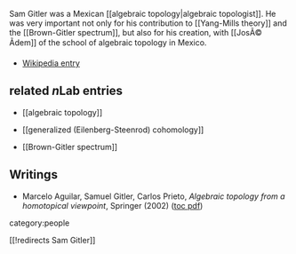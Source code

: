 Sam Gitler was a Mexican [[algebraic topology|algebraic topologist]]. He was very important not only for his contribution to [[Yang-Mills theory]] and the [[Brown-Gitler spectrum]], but also for his creation, with [[JosÃ© Ãdem]] of the school of algebraic topology in Mexico.

* [Wikipedia entry](http://en.wikipedia.org/wiki/Samuel_Gitler_Hammer)

## related $n$Lab entries

* [[algebraic topology]]

* [[generalized (Eilenberg-Steenrod) cohomology]]

* [[Brown-Gitler spectrum]]

## Writings

* Marcelo Aguilar, Samuel Gitler, Carlos Prieto,  _Algebraic topology from a homotopical viewpoint_, Springer (2002) ([toc pdf](http://tocs.ulb.tu-darmstadt.de/106999419.pdf))

category:people

[[!redirects Sam Gitler]]